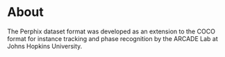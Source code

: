 # About

The Perphix dataset format was developed as an extension to the COCO format for instance tracking
and phase recognition by the ARCADE Lab at Johns Hopkins University.
